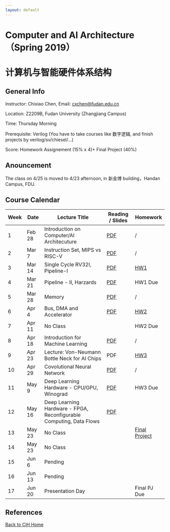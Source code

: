 ```yaml
---
layout: default
---
```


# Computer and AI Architecture （Spring 2019）
# 计算机与智能硬件体系结构

## General Info

Instructor: Chixiao Chen, 
Email: cxchen@fudan.edu.cn

Location: Z2209B, Fudan University (Zhangjiang Campus)

Time: Thursday Morning

Prerequisite: Verilog (You have to take courses like 数字逻辑, and finish projects by verilog/sv/chiesel/...)

Score: Homework Assignement (15% x 4)+ Final Project (40%)

## Anouncement

The class on 4/25 is moved to 4/23 afternoon, in 新金博 building，Handan Campus, FDU.

## Course Calendar

 Week | Date | Lecture Title | Reading / Slides | Homework|
 ---- |  ---- |-----|-----|----|
1| Feb 28 | Introduction on Computer/AI Architecuture | [PDF](./calec1.pdf) | / |
2| Mar  7 | Instruction Set, MIPS vs RISC-V | [PDF](./calec2.pdf)  | / |
3| Mar 14 | Single Cycle RV32I, Pipeline-I | [PDF](./calec3.pdf) | [HW1](./cahw01.pdf) |
4| Mar 21 | Pipeline - II, Harzards| [PDF](./calec4.pdf) | HW1 Due| 
5| Mar 28 | Memory  | [PDF](./calec5.pdf)  | / |
6| Apr 4  | Bus, DMA and Accelerator | [PDF](./calec6.pdf)   | [HW2](./cahw02.pdf)|
7| Apr 11 | No Class |  | HW2 Due |
8| Apr 18 | Introduction for Machine Learning | [PDF](./calec7.pdf) | /|
9| Apr 23 | Lecture: Von-Neumann Bottle Neck for AI Chips | PDF |[HW3](./cahw03.pdf) |
10|Apr 29  | Covolutional Neural Network | [PDF](./calec8.pdf) | / |
11|May 9  | Deep Learning Hardware - CPU/GPU, Winograd  | [PDF](./calec9.pdf) | HW3 Due |
12|May 16 | Deep Learning Hardware - FPGA, Reconfigurable Computing, Data Flows | [PDF](./calec10.pdf) | |
13|May 23 | No Class |  | [Final Project](./cahw04.pdf) |
14|May 23 | No Class |  |  |
15|Jun  6 | Pending |  | |
16|Jun  13 | Pending |  | |
17|Jun 20 | Presentation Day|  | Final PJ Due |

## References


[Back to CiH Home](../)

